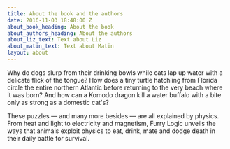 ```yaml
---
title: About the book and the authors
date: 2016-11-03 18:48:00 Z
about_book_heading: About the book
about_authors_heading: About the authors
about_liz_text: Text about Liz
about_matin_text: Text about Matin
layout: about
---
```


Why do dogs slurp from their drinking bowls while cats lap up water with a delicate flick of the tongue? How does a tiny turtle hatchling from Florida circle the entire northern Atlantic before returning to the very beach where it was born? And how can a Komodo dragon kill a water buffalo with a bite only as strong as a domestic cat's?

These puzzles — and many more besides — are all explained by physics. From heat and light to electricity and magnetism, Furry Logic unveils the ways that animals exploit physics to eat, drink, mate and dodge death in their daily battle for survival.

